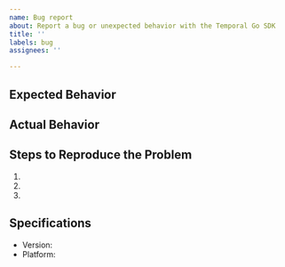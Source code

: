 ```yaml
---
name: Bug report
about: Report a bug or unexpected behavior with the Temporal Go SDK
title: ''
labels: bug
assignees: ''

---
```


## Expected Behavior


## Actual Behavior


## Steps to Reproduce the Problem

  1.
  1.
  1.

## Specifications

  - Version:
  - Platform:
